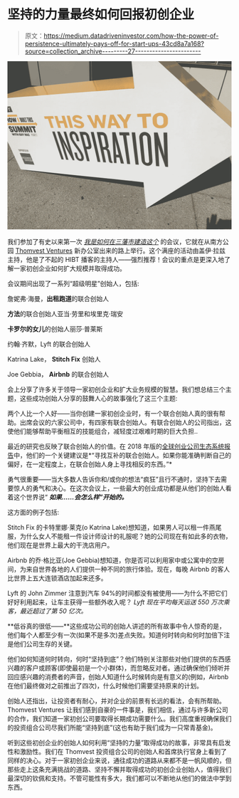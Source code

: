 # 坚持的力量最终如何回报初创企业

> 原文：<https://medium.datadriveninvestor.com/how-the-power-of-persistence-ultimately-pays-off-for-start-ups-43cd8a7a168?source=collection_archive---------27----------------------->

![](img/f2ca268a162fde671f1b634913080180.png)

我们参加了有史以来第一次 [*我是如何在三藩市建造这个*](https://www.npr.org/podcasts/510313/how-i-built-this) 的会议，它就在从南方公园 [Thomvest Ventures](http://www.thomvest.com) 新办公室出来的路上举行。这个满座的活动由盖伊·拉兹主持，他是了不起的 HIBT 播客的主持人——强烈推荐！会议的重点是更深入地了解一家初创企业如何扩大规模并取得成功。

会议期间出现了一系列“超级明星”创始人，包括:

詹妮弗·海曼，**出租跑道**的联合创始人

**方法**的联合创始人亚当·劳里和埃里克·瑞安

**卡罗尔的女儿**的创始人丽莎·普莱斯

约翰·齐默，Lyft 的联合创始人

Katrina Lake， **Stitch Fix** 创始人

Joe Gebbia， **Airbnb** 的联合创始人

会上分享了许多关于领导一家初创企业和扩大业务规模的智慧。我们想总结三个主题，这些成功创始人分享的鼓舞人心的故事强化了这三个主题:

两个人比一个人好——当你创建一家初创企业时，有一个联合创始人真的很有帮助。出席会议的六家公司中，有四家有联合创始人。有联合创始人的公司指出，这使他们能够帮助平衡相互的技能组合，减轻度过艰难时期的巨大负担..

最近的研究也反映了联合创始人的价值。在 2018 年版的[全球创业公司生态系统报告](https://startupgenome.com/reports/2018/GSER-2018-v1.1.pdf)中，他们的一个关键建议是*“寻找互补的联合创始人。如果你能准确判断自己的偏好，在一定程度上，在联合创始人身上寻找相反的东西。”*

勇气很重要——当大多数人告诉你和/或你的想法“疯狂”且行不通时，坚持下去需要惊人的勇气和决心。在这次会议上，一些最大的创业成功都是从他们的创始人看着这个世界说“ ***如果……会怎么样”开始的。***

这方面的例子包括:

Stitch Fix 的卡特里娜·莱克(o Katrina Lake)想知道，如果男人可以租一件燕尾服，为什么女人不能租一件设计师设计的礼服呢？她的公司现在有如此多的衣物，他们现在是世界上最大的干洗店用户。

Airbnb 的乔·格比亚(Joe Gebbia)想知道，你是否可以利用家中或公寓中的空房间，为来自世界各地的人们提供一种不同的旅行体验。现在，每晚 Airbnb 的客人比世界上五大连锁酒店加起来还多。

Lyft 的 John Zimmer 注意到汽车 94%的时间都没有被使用——为什么不把它们好好利用起来，让车主获得一些额外收入呢？ *Lyft 现在平均每天运送 550 万次乘客，最近超过了第 50 亿次。*

**低谷真的很低——**这些成功公司的创始人讲述的所有故事中令人惊奇的是，他们每个人都至少有一次(如果不是多次)差点失败。知道何时转向和何时加倍下注是他们公司生存的关键。

他们如何知道何时转向，何时“坚持到底”？他们特别关注那些对他们提供的东西感兴趣的客户或顾客(即使最初是一个小群体)，而忽略反对者。通过确保他们倾听并回应感兴趣的消费者的声音，创始人知道什么时候转向是有意义的(例如，Airbnb 在他们最终做对之前推出了四次)，什么时候他们需要坚持原来的计划。

创始人还指出，让投资者有耐心，并对企业的前景有长远的看法，会有所帮助。Thomvest Ventures 让我们感到自豪的一件事是，我们相信，通过与许多新公司的合作，我们知道一家初创公司要取得长期成功需要什么。我们高度重视确保我们的投资组合公司尽我们所能“坚持到底”(这也有助于我们成为一只常青基金)。

听到这些初创企业的创始人如何利用“坚持的力量”取得成功的故事，非常具有启发性和激励性。我们在 Thomvest 投资组合公司的创始人和首席执行官身上看到了同样的决心。对于一家初创企业来说，通往成功的道路从来都不是一帆风顺的，但那些走上这条充满挑战的道路、坚持不懈并取得成功的初创企业创始人，值得我们最深切的钦佩和支持。不管可能性有多大，我们都可以不断地从他们的做法中学到东西。